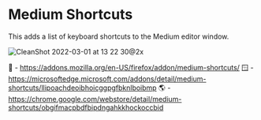 # Medium Shortcuts

This adds a list of keyboard shortcuts to the Medium editor window.

![CleanShot 2022-03-01 at 13 22 30@2x](https://user-images.githubusercontent.com/6678919/156226534-6e90a051-111e-488c-8f48-fbd80efde99c.png)

🦊 - <https://addons.mozilla.org/en-US/firefox/addon/medium-shortcuts/>
🪟 - <https://microsoftedge.microsoft.com/addons/detail/medium-shortcuts/llipoachdeoibhoicggpgfbknlboibmp>
🌎 - <https://chrome.google.com/webstore/detail/medium-shortcuts/obgifmacpbdfbipdngahkkhockoccbid>
